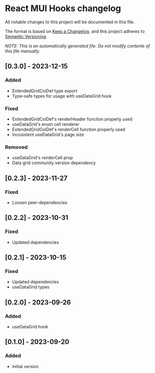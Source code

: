 # React MUI Hooks changelog

All notable changes to this project will be documented in this file.

The format is based on [Keep a Changelog](https://keepachangelog.com/en/1.1.0/),
and this project adheres to [Semantic Versioning](https://semver.org/spec/v2.0.0.html).

_NOTE: This is an automatically generated file. Do not modify contents of this file manually._

## [0.3.0] - 2023-12-15
### Added
- ExtendedGridColDef type export
- Type-safe types for usage with useDataGrid hook

### Fixed
- ExtendedGridColDef's renderHeader function properly used
- useDataGrid's enum cell renderer
- ExtendedGridColDef's renderCell function properly used
- Incosistent useDataGrid's page size

### Removed
- useDataGrid's renderCell prop
- Data grid community version dependency

## [0.2.3] - 2023-11-27
### Fixed
- Loosen peer-dependencies

## [0.2.2] - 2023-10-31
### Fixed
- Updated dependencies

## [0.2.1] - 2023-10-15
### Fixed
- Updated dependencies
- useDataGrid types

## [0.2.0] - 2023-09-26
### Added
- useDataGrid hook

## [0.1.0] - 2023-09-20
### Added
- Initial version
